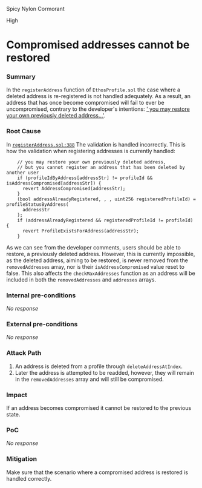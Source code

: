 Spicy Nylon Cormorant

High

# Compromised addresses cannot be restored

### Summary

In the `registerAddress` function of `EthosProfile.sol` the case where a deleted address is re-registered is not handled adequately. As a result, an address that has once become compromised will fail to ever be uncompromised, contrary to the developer's intentions: [' you may restore your own previously deleted address...'](https://github.com/sherlock-audit/2024-10-ethos-network/blob/main/ethos/packages/contracts/contracts/EthosProfile.sol#L386).

### Root Cause

In [`registerAddress.sol:388`](https://github.com/sherlock-audit/2024-10-ethos-network/blob/main/ethos/packages/contracts/contracts/EthosProfile.sol#L388) The validation is handled incorrectly. This is how the validation when registering addresses is currently handled:
```solidity
    // you may restore your own previously deleted address,
    // but you cannot register an address that has been deleted by another user
    if (profileIdByAddress[addressStr] != profileId && isAddressCompromised[addressStr]) {
      revert AddressCompromised(addressStr);
    }
    (bool addressAlreadyRegistered, , , uint256 registeredProfileId) = profileStatusByAddress(
      addressStr
    );
    if (addressAlreadyRegistered && registeredProfileId != profileId) {
      revert ProfileExistsForAddress(addressStr);
    }
```
As we can see from the developer comments, users should be able to restore, a previously deleted address. However, this is currently impossible, as the deleted address, aiming to be restored, is never removed from the `removedAddresses` array, nor is their `isAddressCompromised` value reset to false. This also affects the `checkMaxAddresses` function as an address will be included in both the `removedAddresses` and `addresses` arrays.

### Internal pre-conditions

_No response_

### External pre-conditions

_No response_

### Attack Path

1. An address is deleted from a profile through `deleteAddressAtIndex`.
2. Later the address is attempted to be readded, however, they will remain in the `removedAddresses` array and will still be compromised.

### Impact

If an address becomes compromised it cannot be restored to the previous state.

### PoC

_No response_

### Mitigation

Make sure that the scenario where a compromised address is restored is handled correctly.